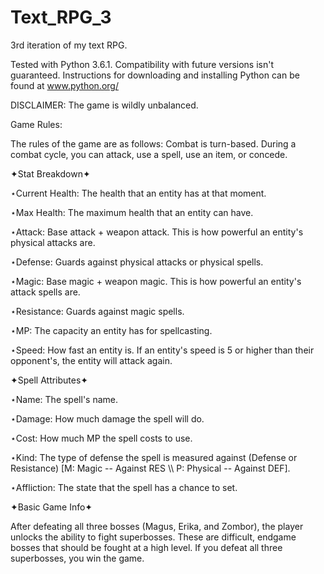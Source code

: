 # Text_RPG_3
3rd iteration of my text RPG.

Tested with Python 3.6.1. Compatibility with future versions isn't guaranteed. Instructions for downloading and installing Python can be found at www.python.org/

DISCLAIMER: The game is wildly unbalanced.

Game Rules:

The rules of the game are as follows:
Combat is turn-based. During a combat cycle, you can attack, use a spell, use an item, or concede. 

✦Stat Breakdown✦

⋆Current Health: The health that an entity has at that moment.

⋆Max Health: The maximum health that an entity can have.

⋆Attack: Base attack + weapon attack. This is how powerful an entity's physical attacks are.

⋆Defense: Guards against physical attacks or physical spells.

⋆Magic: Base magic + weapon magic. This is how powerful an entity's attack spells are.

⋆Resistance: Guards against magic spells.

⋆MP: The capacity an entity has for spellcasting.

⋆Speed: How fast an entity is. If an entity's speed is 5 or higher than their opponent's, the entity will attack again.

✦Spell Attributes✦

⋆Name: The spell's name.

⋆Damage: How much damage the spell will do.

⋆Cost: How much MP the spell costs to use.

⋆Kind: The type of defense the spell is measured against (Defense or Resistance) [M: Magic -- Against RES \\\ P: Physical -- Against 
DEF].

⋆Affliction: The state that the spell has a chance to set.

✦Basic Game Info✦

After defeating all three bosses (Magus, Erika, and Zombor), the player unlocks the ability to fight superbosses. These are difficult, endgame bosses that should be fought at a high level. If you defeat all three superbosses, you win the game.
